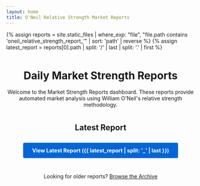 ```yaml
---
layout: home
title: O'Neil Relative Strength Market Reports
---
```


{% assign reports = site.static_files | where_exp: "file", "file.path contains 'oneil_relative_strength_report_'" | sort: 'path' | reverse %}
{% assign latest_report = reports[0].path | split: '/' | last | split: '.' | first %}

<div class="home-content">
  <h1>Daily Market Strength Reports</h1>
  <p>Welcome to the Market Strength Reports dashboard. These reports provide automated market analysis using William O'Neil's relative strength methodology.</p>
  
  <div class="latest-report">
    <h2>Latest Report</h2>
    <a href="{{ site.baseurl }}/{{ latest_report }}" class="report-button">View Latest Report ({{ latest_report | split: '_' | last }})</a>
  </div>
  
  <div class="archive-link">
    <p>Looking for older reports? <a href="{{ site.baseurl }}/archive">Browse the Archive</a></p>
  </div>
</div>

<style>
.home-content {
  text-align: center;
  margin: 50px auto;
  max-width: 800px;
}
.latest-report {
  margin: 40px 0;
}
.report-button {
  display: inline-block;
  padding: 12px 24px;
  background-color: #0366d6;
  color: white;
  text-decoration: none;
  border-radius: 4px;
  font-weight: bold;
  margin-top: 10px;
}
.report-button:hover {
  background-color: #0056b3;
}
</style>